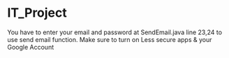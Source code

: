 # IT_Project
You have to enter your email and password at SendEmail.java line 23,24 to use send email function. 
Make sure to turn on Less secure apps & your Google Account 
